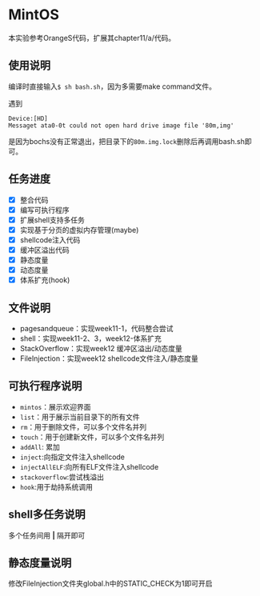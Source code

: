 # MintOS

本实验参考OrangeS代码，扩展其chapter11/a/代码。

## 使用说明

编译时直接输入`$ sh bash.sh`，因为多需要make command文件。

遇到

```
Device:[HD]
Messaget ata0-0t could not open hard drive image file '80m,img'
```

是因为bochs没有正常退出，把目录下的`80m.img.lock`删除后再调用bash.sh即可。

## 任务进度

- [x] 整合代码
- [x] 编写可执行程序
- [x] 扩展shell支持多任务
- [x] 实现基于分页的虚拟内存管理(maybe)
- [x] shellcode注入代码
- [x] 缓冲区溢出代码
- [x] 静态度量
- [x] 动态度量
- [x] 体系扩充(hook)

## 文件说明

- pagesandqueue：实现week11-1，代码整合尝试
- shell：实现week11-2、3，week12-体系扩充
- StackOverflow：实现week12 缓冲区溢出/动态度量
- FileInjection：实现week12 shellcode文件注入/静态度量

## 可执行程序说明

- `mintos`：展示欢迎界面
- `list`：用于展示当前目录下的所有文件
- `rm`：用于删除文件，可以多个文件名并列
- `touch`：用于创建新文件，可以多个文件名并列
- `addAll`: 累加
- `inject`:向指定文件注入shellcode
- `injectAllELF`:向所有ELF文件注入shellcode
- `stackoverflow`:尝试栈溢出
- `hook`:用于劫持系统调用
  
## shell多任务说明

多个任务间用 **|** 隔开即可

## 静态度量说明

修改FileInjection文件夹global.h中的STATIC_CHECK为1即可开启


